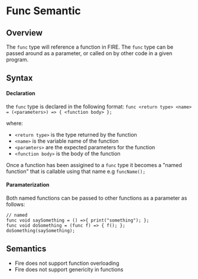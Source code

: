 # Func Semantic

## Overview

The `func` type will reference a function in FIRE. The `func` type can be passed around as a parameter, or called on by other code in a given program. 

## Syntax

#### Declaration

the `func` type is declared in the following format\:
`func <return type> <name> = (<parameters>) => { <function body> };`

where:
 * `<return type>` is the type returned by the function
 * `<name>` is the variable name of the function
 * `<paramters>` are the expected parameters for the function
 * `<function body>` is the body of the function
 
Once a function has been assigined to a `func` type it becomes a "named function" that is callable using that name e.g `funcName();`

#### Paramaterization

Both named functions can be passed to other functions as a parameter as follows\:

```
// named
func void saySomething = () =>{ print("something"); };
func void doSomething = (func f) => { f(); };
doSomething(saySomething);
```

## Semantics

* Fire does not support function overloading
* Fire does not support genericity in functions
